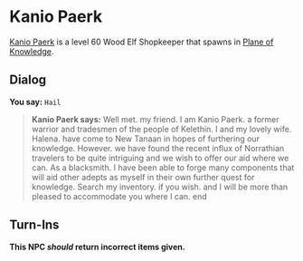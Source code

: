 # Kanio Paerk



[Kanio Paerk](/npc/202306) is a level 60 Wood Elf Shopkeeper that spawns in [Plane of Knowledge](/zone/202).



## Dialog

**You say:** `Hail`



>**Kanio Paerk says:** Well met. my friend. I am Kanio Paerk. a former warrior and tradesmen of the people of Kelethin. I and my lovely wife. Halena. have come to New Tanaan in hopes of furthering our knowledge. However. we have found the recent influx of Norrathian travelers to be quite intriguing and we wish to offer our aid where we can. As a blacksmith. I have been able to forge many components that will aid other adepts as myself in their own further quest for knowledge. Search my inventory. if you wish. and I will be more than pleased to accommodate you where I can.
end



## Turn-Ins



**This NPC *should* return incorrect items given.**





